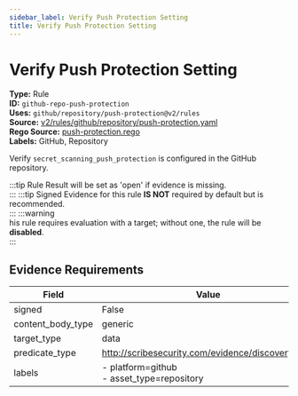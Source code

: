 ```yaml
---
sidebar_label: Verify Push Protection Setting
title: Verify Push Protection Setting
---  
```

# Verify Push Protection Setting  
**Type:** Rule  
**ID:** `github-repo-push-protection`  
**Uses:** `github/repository/push-protection@v2/rules`  
**Source:** [v2/rules/github/repository/push-protection.yaml](https://github.com/scribe-public/sample-policies/v2/rules/github/repository/push-protection.yaml)  
**Rego Source:** [push-protection.rego](https://github.com/scribe-public/sample-policies/v2/rules/github/repository/push-protection.rego)  
**Labels:** GitHub, Repository  

Verify `secret_scanning_push_protection` is configured in the GitHub repository.

:::tip 
Rule Result will be set as 'open' if evidence is missing.  
::: 
:::tip 
Signed Evidence for this rule **IS NOT** required by default but is recommended.  
::: 
:::warning  
his rule requires evaluation with a target; without one, the rule will be **disabled**.  
::: 

## Evidence Requirements  
| Field | Value |
|-------|-------|
| signed | False |
| content_body_type | generic |
| target_type | data |
| predicate_type | http://scribesecurity.com/evidence/discovery/v0.1 |
| labels | - platform=github<br/>- asset_type=repository |

